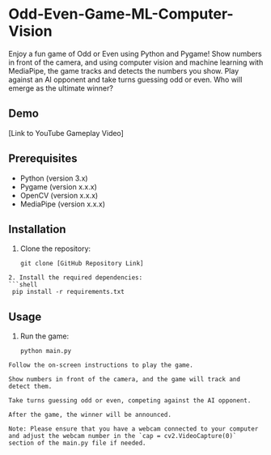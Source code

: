 # Odd-Even-Game-ML-Computer-Vision

Enjoy a fun game of Odd or Even using Python and Pygame! Show numbers in front of the camera, and using computer vision and machine learning with MediaPipe, the game tracks and detects the numbers you show. Play against an AI opponent and take turns guessing odd or even. Who will emerge as the ultimate winner?

## Demo

[Link to YouTube Gameplay Video]

## Prerequisites

- Python (version 3.x)
- Pygame (version x.x.x)
- OpenCV (version x.x.x)
- MediaPipe (version x.x.x)

## Installation

1. Clone the repository:

   ```shell
   git clone [GitHub Repository Link]
  ```
2. Install the required dependencies:
  ```shell
   pip install -r requirements.txt
  ```
## Usage
1. Run the game:
     ```shell
   python main.py
  ```
Follow the on-screen instructions to play the game.

Show numbers in front of the camera, and the game will track and detect them.

Take turns guessing odd or even, competing against the AI opponent.

After the game, the winner will be announced.

Note: Please ensure that you have a webcam connected to your computer and adjust the webcam number in the `cap = cv2.VideoCapture(0)` section of the main.py file if needed.
